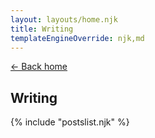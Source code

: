 ```yaml
---
layout: layouts/home.njk
title: Writing
templateEngineOverride: njk,md
---
```


<section class="writing-page">

<a href="/" class="text_small">← Back home</a>

<h1 class="writing-page-title">Writing</h1>

{% include "postslist.njk" %}

</section>
